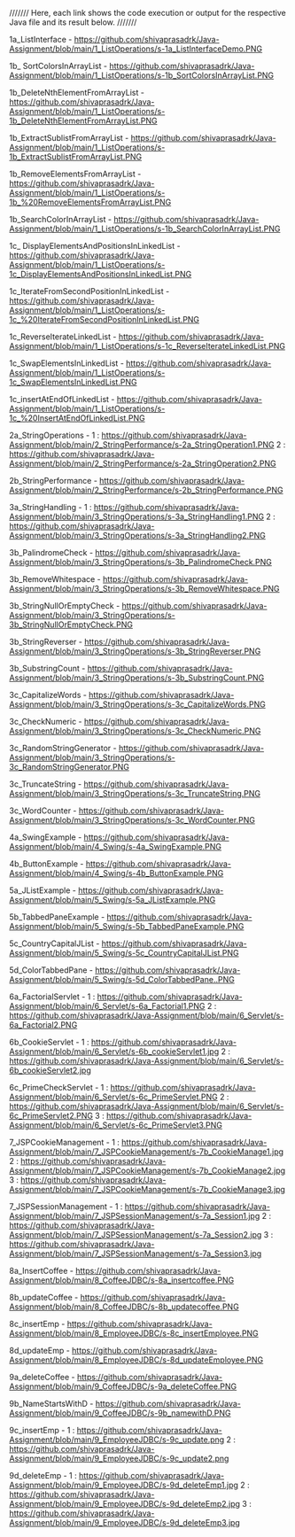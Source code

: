 /////// Here, each link shows the code execution or output for the respective Java file and its result below. ///////

1a_ListInterface -  https://github.com/shivaprasadrk/Java-Assignment/blob/main/1_ListOperations/s-1a_ListInterfaceDemo.PNG

1b_ SortColorsInArrayList - https://github.com/shivaprasadrk/Java-Assignment/blob/main/1_ListOperations/s-1b_SortColorsInArrayList.PNG

1b_DeleteNthElementFromArrayList - https://github.com/shivaprasadrk/Java-Assignment/blob/main/1_ListOperations/s-1b_DeleteNthElementFromArrayList.PNG

1b_ExtractSublistFromArrayList - https://github.com/shivaprasadrk/Java-Assignment/blob/main/1_ListOperations/s-1b_ExtractSublistFromArrayList.PNG

1b_RemoveElementsFromArrayList - https://github.com/shivaprasadrk/Java-Assignment/blob/main/1_ListOperations/s-1b_%20RemoveElementsFromArrayList.PNG

1b_SearchColorInArrayList - https://github.com/shivaprasadrk/Java-Assignment/blob/main/1_ListOperations/s-1b_SearchColorInArrayList.PNG

1c_ DisplayElementsAndPositionsInLinkedList - https://github.com/shivaprasadrk/Java-Assignment/blob/main/1_ListOperations/s-1c_DisplayElementsAndPositionsInLinkedList.PNG

1c_IterateFromSecondPositionInLinkedList - https://github.com/shivaprasadrk/Java-Assignment/blob/main/1_ListOperations/s-1c_%20IterateFromSecondPositionInLinkedList.PNG

1c_ReverseIterateLinkedList - https://github.com/shivaprasadrk/Java-Assignment/blob/main/1_ListOperations/s-1c_ReverseIterateLinkedList.PNG

1c_SwapElementsInLinkedList - https://github.com/shivaprasadrk/Java-Assignment/blob/main/1_ListOperations/s-1c_SwapElementsInLinkedList.PNG

1c_insertAtEndOfLinkedList - https://github.com/shivaprasadrk/Java-Assignment/blob/main/1_ListOperations/s-1c_%20InsertAtEndOfLinkedList.PNG

2a_StringOperations - 1 : https://github.com/shivaprasadrk/Java-Assignment/blob/main/2_StringPerformance/s-2a_StringOperation1.PNG
2 : https://github.com/shivaprasadrk/Java-Assignment/blob/main/2_StringPerformance/s-2a_StringOperation2.PNG

2b_StringPerformance - https://github.com/shivaprasadrk/Java-Assignment/blob/main/2_StringPerformance/s-2b_StringPerformance.PNG

3a_StringHandling - 1 : https://github.com/shivaprasadrk/Java-Assignment/blob/main/3_StringOperations/s-3a_StringHandling1.PNG
2 : https://github.com/shivaprasadrk/Java-Assignment/blob/main/3_StringOperations/s-3a_StringHandling2.PNG

3b_PalindromeCheck - https://github.com/shivaprasadrk/Java-Assignment/blob/main/3_StringOperations/s-3b_PalindromeCheck.PNG

3b_RemoveWhitespace - https://github.com/shivaprasadrk/Java-Assignment/blob/main/3_StringOperations/s-3b_RemoveWhitespace.PNG

3b_StringNullOrEmptyCheck - https://github.com/shivaprasadrk/Java-Assignment/blob/main/3_StringOperations/s-3b_StringNullOrEmptyCheck.PNG

3b_StringReverser - https://github.com/shivaprasadrk/Java-Assignment/blob/main/3_StringOperations/s-3b_StringReverser.PNG

3b_SubstringCount - https://github.com/shivaprasadrk/Java-Assignment/blob/main/3_StringOperations/s-3b_SubstringCount.PNG

3c_CapitalizeWords - https://github.com/shivaprasadrk/Java-Assignment/blob/main/3_StringOperations/s-3c_CapitalizeWords.PNG

3c_CheckNumeric - https://github.com/shivaprasadrk/Java-Assignment/blob/main/3_StringOperations/s-3c_CheckNumeric.PNG

3c_RandomStringGenerator - https://github.com/shivaprasadrk/Java-Assignment/blob/main/3_StringOperations/s-3c_RandomStringGenerator.PNG

3c_TruncateString - https://github.com/shivaprasadrk/Java-Assignment/blob/main/3_StringOperations/s-3c_TruncateString.PNG

3c_WordCounter - https://github.com/shivaprasadrk/Java-Assignment/blob/main/3_StringOperations/s-3c_WordCounter.PNG

4a_SwingExample - https://github.com/shivaprasadrk/Java-Assignment/blob/main/4_Swing/s-4a_SwingExample.PNG

4b_ButtonExample - https://github.com/shivaprasadrk/Java-Assignment/blob/main/4_Swing/s-4b_ButtonExample.PNG

5a_JListExample - https://github.com/shivaprasadrk/Java-Assignment/blob/main/5_Swing/s-5a_JListExample.PNG

5b_TabbedPaneExample - https://github.com/shivaprasadrk/Java-Assignment/blob/main/5_Swing/s-5b_TabbedPaneExample.PNG

5c_CountryCapitalJList - https://github.com/shivaprasadrk/Java-Assignment/blob/main/5_Swing/s-5c_CountryCapitalJList.PNG

5d_ColorTabbedPane - https://github.com/shivaprasadrk/Java-Assignment/blob/main/5_Swing/s-5d_ColorTabbedPane..PNG

6a_FactorialServlet - 1 : https://github.com/shivaprasadrk/Java-Assignment/blob/main/6_Servlet/s-6a_Factorial1.PNG
2 : https://github.com/shivaprasadrk/Java-Assignment/blob/main/6_Servlet/s-6a_Factorial2.PNG

6b_CookieServlet - 1 : https://github.com/shivaprasadrk/Java-Assignment/blob/main/6_Servlet/s-6b_cookieServlet1.jpg
2 : https://github.com/shivaprasadrk/Java-Assignment/blob/main/6_Servlet/s-6b_cookieServlet2.jpg

6c_PrimeCheckServlet - 1 : https://github.com/shivaprasadrk/Java-Assignment/blob/main/6_Servlet/s-6c_PrimeServlet.PNG
 2 : https://github.com/shivaprasadrk/Java-Assignment/blob/main/6_Servlet/s-6c_PrimeServlet2.PNG
3 : https://github.com/shivaprasadrk/Java-Assignment/blob/main/6_Servlet/s-6c_PrimeServlet3.PNG

7_JSPCookieManagement - 1 : https://github.com/shivaprasadrk/Java-Assignment/blob/main/7_JSPCookieManagement/s-7b_CookieManage1.jpg
2 : https://github.com/shivaprasadrk/Java-Assignment/blob/main/7_JSPCookieManagement/s-7b_CookieManage2.jpg
3 : https://github.com/shivaprasadrk/Java-Assignment/blob/main/7_JSPCookieManagement/s-7b_CookieManage3.jpg

7_JSPSessionManagement - 1 : https://github.com/shivaprasadrk/Java-Assignment/blob/main/7_JSPSessionManagement/s-7a_Session1.jpg
2 : https://github.com/shivaprasadrk/Java-Assignment/blob/main/7_JSPSessionManagement/s-7a_Session2.jpg
3 : https://github.com/shivaprasadrk/Java-Assignment/blob/main/7_JSPSessionManagement/s-7a_Session3.jpg

8a_InsertCoffee - https://github.com/shivaprasadrk/Java-Assignment/blob/main/8_CoffeeJDBC/s-8a_insertcoffee.PNG

8b_updateCoffee - https://github.com/shivaprasadrk/Java-Assignment/blob/main/8_CoffeeJDBC/s-8b_updatecoffee.PNG

8c_insertEmp - https://github.com/shivaprasadrk/Java-Assignment/blob/main/8_EmployeeJDBC/s-8c_insertEmployee.PNG

8d_updateEmp - https://github.com/shivaprasadrk/Java-Assignment/blob/main/8_EmployeeJDBC/s-8d_updateEmployee.PNG

9a_deleteCoffee - https://github.com/shivaprasadrk/Java-Assignment/blob/main/9_CoffeeJDBC/s-9a_deleteCoffee.PNG

9b_NameStartsWithD - https://github.com/shivaprasadrk/Java-Assignment/blob/main/9_CoffeeJDBC/s-9b_namewithD.PNG

9c_insertEmp - 1 : https://github.com/shivaprasadrk/Java-Assignment/blob/main/9_EmployeeJDBC/s-9c_update.png
2 : https://github.com/shivaprasadrk/Java-Assignment/blob/main/9_EmployeeJDBC/s-9c_update2.png

9d_deleteEmp - 1 : https://github.com/shivaprasadrk/Java-Assignment/blob/main/9_EmployeeJDBC/s-9d_deleteEmp1.jpg
2 : https://github.com/shivaprasadrk/Java-Assignment/blob/main/9_EmployeeJDBC/s-9d_deleteEmp2.jpg
3 : https://github.com/shivaprasadrk/Java-Assignment/blob/main/9_EmployeeJDBC/s-9d_deleteEmp3.jpg
